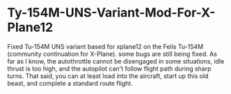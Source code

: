# Ty-154M-UNS-Variant-Mod-For-X-Plane12
Fixed Tu-154M UNS variant based for xplane12 on the Felis Tu-154M (community continuation for X-Plane). some bugs are still being fixed. As far as I know, the autothrottle cannot be disengaged in some situations, idle thrust is too high, and the autopilot can't follow flight path during sharp turns. That said, you can at least load into the aircraft, start up this old beast, and complete a standard route flight.

